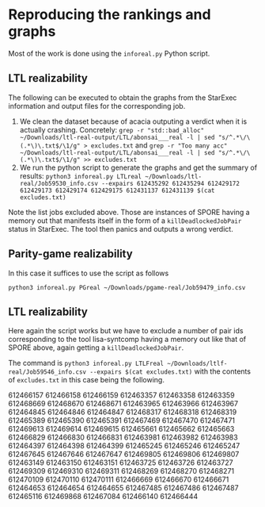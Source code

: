 # Reproducing the rankings and graphs
Most of the work is done using the `inforeal.py` Python script.

## LTL realizability
The following can be executed to obtain the graphs from the StarExec
information and output files for the corresponding job.

1. We clean the dataset because of acacia outputing a verdict when it is
   actually crashing. Concretely: `grep -r "std::bad_alloc" ~/Downloads/ltl-real-output/LTL/abonsai___real -l | sed "s/^.*\/\(.*\)\.txt$/\1/g" > excludes.txt` and `grep -r "Too many acc" ~/Downloads/ltl-real-output/LTL/abonsai___real -l | sed "s/^.*\/\(.*\)\.txt$/\1/g" >> excludes.txt`
2. We run the python script to generate the graphs and get the summary of
   results: `python3 inforeal.py LTLreal ~/Downloads/ltl-real/Job59530_info.csv --expairs 612435292 612435294 612429172 612429173 612429174 612429175 612431137 612431139 $(cat excludes.txt)`

Note the list jobs excluded above. Those are instances of SPORE
having a memory out that manifests itself in the form of a
`killDeadlockedJobPair` status in StarExec. The tool then panics and outputs a
wrong verdict.

## Parity-game realizability
In this case it suffices to use the script as follows

`python3 inforeal.py PGreal ~/Downloads/pgame-real/Job59479_info.csv`

## LTL realizability
Here again the script works but we have to exclude a number of pair ids
corresponding to the tool lisa-syntcomp having a memory out like that of SPORE
above, again getting a `killDeadlockedJobPair`.

The command is `python3 inforeal.py LTLFreal ~/Downloads/ltlf-real/Job59546_info.csv --expairs $(cat excludes.txt)` with
the contents of `excludes.txt` in this case being the following.

612466157
612466158
612466159
612463357
612463358
612463359
612468669
612468670
612468671
612463965
612463966
612463967
612464845
612464846
612464847
612468317
612468318
612468319
612465389
612465390
612465391
612467469
612467470
612467471
612469613
612469614
612469615
612465661
612465662
612465663
612466829
612466830
612466831
612463981
612463982
612463983
612464397
612464398
612464399
612465245
612465246
612465247
612467645
612467646
612467647
612469805
612469806
612469807
612463149
612463150
612463151
612463725
612463726
612463727
612469309
612469310
612469311
612468269
612468270
612468271
612470109
612470110
612470111
612466669
612466670
612466671
612464653
612464654
612464655
612467485
612467486
612467487
612465116
612469868
612467084
612466140
612466444
